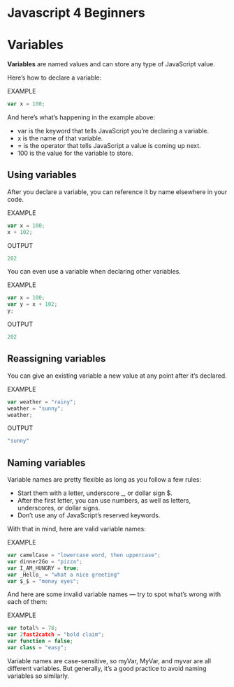 # Javascript 4 Beginners

# Variables
**Variables** are named values and can store any type of JavaScript value.

Here’s how to declare a variable:

EXAMPLE
```javascript
var x = 100;
```

And here’s what’s happening in the example above:

- var is the keyword that tells JavaScript you’re declaring a variable.
- x is the name of that variable.
- = is the operator that tells JavaScript a value is coming up next.
- 100 is the value for the variable to store.
 
## Using variables

After you declare a variable, you can reference it by name elsewhere in your code.

EXAMPLE
```javascript
var x = 100;
x + 102;
```
OUTPUT
```javascript
202
```

You can even use a variable when declaring other variables.

EXAMPLE
```javascript
var x = 100;
var y = x + 102;
y;
```
OUTPUT
```javascript
202
```

## Reassigning variables

You can give an existing variable a new value at any point after it’s declared.

EXAMPLE
```javascript
var weather = "rainy";
​weather = "sunny";
weather;
```
OUTPUT
```javascript
"sunny"
```

## Naming variables

Variable names are pretty flexible as long as you follow a few rules:
- Start them with a letter, underscore _, or dollar sign $.
- After the first letter, you can use numbers, as well as letters, underscores, or dollar signs.
- Don’t use any of JavaScript’s reserved keywords.

With that in mind, here are valid variable names:

EXAMPLE
```javascript
var camelCase = "lowercase word, then uppercase";
var dinner2Go = "pizza";
var I_AM_HUNGRY = true;
var _Hello_ = "what a nice greeting"
var $_$ = "money eyes";
```

And here are some invalid variable names — try to spot what’s wrong with each of them:

EXAMPLE
```javascript
var total% = 78;
var 2fast2catch = "bold claim";
var function = false;
var class = "easy";
```

Variable names are case-sensitive, so myVar, MyVar, and myvar are all different variables. But generally, it’s a good practice to avoid naming variables so similarly.